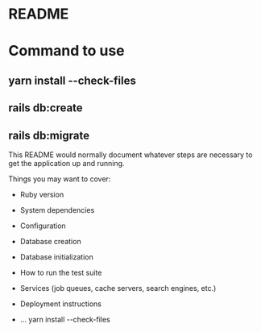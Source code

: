 # README

<h1>Command to use</h1>
<h2>yarn install --check-files</h2>
<h2>rails db:create</h2>
<h2>rails db:migrate</h2>


This README would normally document whatever steps are necessary to get the
application up and running.

Things you may want to cover:

* Ruby version

* System dependencies

* Configuration

* Database creation

* Database initialization

* How to run the test suite

* Services (job queues, cache servers, search engines, etc.)

* Deployment instructions

* ...
yarn install --check-files
